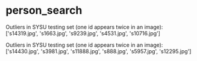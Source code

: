 # person_search

Outliers in SYSU testing set (one id appears twice in an image):
  ['s14319.jpg', 's1663.jpg', 's9239.jpg', 's4531.jpg', 's10716.jpg']

Outliers in SYSU testing set (one id appears twice in an image):
  ['s14430.jpg', 's3981.jpg', 's11888.jpg', 's888.jpg', 's5957.jpg', 's12295.jpg']
  
